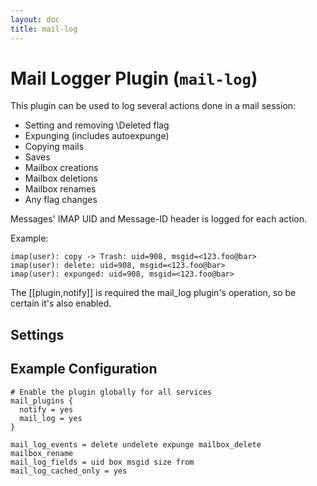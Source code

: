 ```yaml
---
layout: doc
title: mail-log
---
```


# Mail Logger Plugin (`mail-log`)

This plugin can be used to log several actions done in a mail session:

* Setting and removing \Deleted flag
* Expunging (includes autoexpunge)
* Copying mails
* Saves
* Mailbox creations
* Mailbox deletions
* Mailbox renames
* Any flag changes

Messages' IMAP UID and Message-ID header is logged for each action.

Example:

```
imap(user): copy -> Trash: uid=908, msgid=<123.foo@bar>
imap(user): delete: uid=908, msgid=<123.foo@bar>
imap(user): expunged: uid=908, msgid=<123.foo@bar>
```

The [[plugin,notify]] is required the mail_log plugin's operation, so be
certain it's also enabled.

## Settings

<SettingsComponent plugin="mail-log" />

## Example Configuration

```[dovecot.conf]
# Enable the plugin globally for all services
mail_plugins {
  notify = yes
  mail_log = yes
}

mail_log_events = delete undelete expunge mailbox_delete mailbox_rename
mail_log_fields = uid box msgid size from
mail_log_cached_only = yes
```
